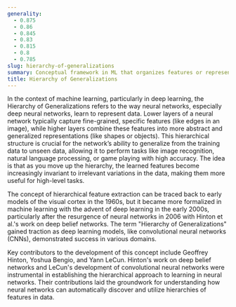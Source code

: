 ```yaml
---
generality:
  - 0.875
  - 0.86
  - 0.845
  - 0.83
  - 0.815
  - 0.8
  - 0.785
slug: hierarchy-of-generalizations
summary: Conceptual framework in ML that organizes features or representations from specific to general, often used in neural networks to capture varying levels of abstraction in data.
title: Hierarchy of Generalizations
---
```


In the context of machine learning, particularly in deep learning, the Hierarchy of Generalizations refers to the way neural networks, especially deep neural networks, learn to represent data. Lower layers of a neural network typically capture fine-grained, specific features (like edges in an image), while higher layers combine these features into more abstract and generalized representations (like shapes or objects). This hierarchical structure is crucial for the network’s ability to generalize from the training data to unseen data, allowing it to perform tasks like image recognition, natural language processing, or game playing with high accuracy. The idea is that as you move up the hierarchy, the learned features become increasingly invariant to irrelevant variations in the data, making them more useful for high-level tasks.

The concept of hierarchical feature extraction can be traced back to early models of the visual cortex in the 1960s, but it became more formalized in machine learning with the advent of deep learning in the early 2000s, particularly after the resurgence of neural networks in 2006 with Hinton et al.'s work on deep belief networks. The term "Hierarchy of Generalizations" gained traction as deep learning models, like convolutional neural networks (CNNs), demonstrated success in various domains.

Key contributors to the development of this concept include Geoffrey Hinton, Yoshua Bengio, and Yann LeCun. Hinton's work on deep belief networks and LeCun's development of convolutional neural networks were instrumental in establishing the hierarchical approach to learning in neural networks. Their contributions laid the groundwork for understanding how neural networks can automatically discover and utilize hierarchies of features in data.

